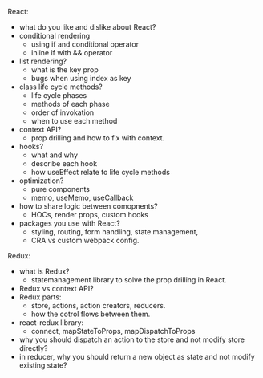 React:

- what do you like and dislike about React?
- conditional rendering
    - using if and conditional operator
    - inline if with && operator
- list rendering?
    - what is the key prop
    - bugs when using index as key
- class life cycle methods?
    - life cycle phases
    - methods of each phase
    - order of invokation
    - when to use each method
- context API?
    - prop drilling and how to fix with context.
- hooks?
    - what and why
    - describe each hook
    - how useEffect relate to life cycle methods
- optimization?
    - pure components
    - memo, useMemo, useCallback
- how to share logic between comopnents?
    - HOCs, render props, custom hooks
- packages you use with React?
    - styling, routing, form handling, state management, 
    - CRA vs custom webpack config.

Redux:

- what is Redux?
    - statemanagement library to solve the prop drilling in React.
- Redux vs context API?
- Redux parts:
    - store, actions, action creators, reducers.
    - how the cotrol flows between them.
- react-redux library:
    - connect, mapStateToProps, mapDispatchToProps
- why you should dispatch an action to the store and not modify store directly?
- in reducer, why you should return a new object as state and not modify existing state?


